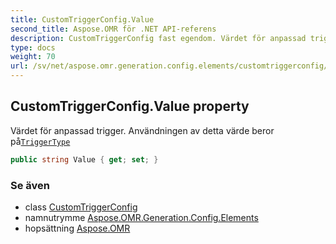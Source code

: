 ```yaml
---
title: CustomTriggerConfig.Value
second_title: Aspose.OMR för .NET API-referens
description: CustomTriggerConfig fast egendom. Värdet för anpassad trigger. Användningen av detta värde beror påTriggerType
type: docs
weight: 70
url: /sv/net/aspose.omr.generation.config.elements/customtriggerconfig/value/
---
```

## CustomTriggerConfig.Value property

Värdet för anpassad trigger. Användningen av detta värde beror på[`TriggerType`](../triggertype/)

```csharp
public string Value { get; set; }
```

### Se även

* class [CustomTriggerConfig](../)
* namnutrymme [Aspose.OMR.Generation.Config.Elements](../../customtriggerconfig/)
* hopsättning [Aspose.OMR](../../../)


